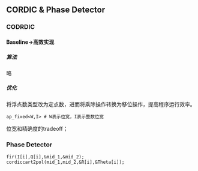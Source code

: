 ## CORDIC & Phase Detector

### CODRDIC 
#### Baseline→高效实现
##### 算法 
略
##### 优化
将浮点数类型改为定点数，进而将乘除操作转换为移位操作，提高程序运行效率。

    ap_fixed<W,I> # W表示位宽，I表示整数位宽

位宽和精确度的tradeoff；

### Phase Detector

    fir(I[i],Q[i],&mid_1,&mid_2);
	cordiccart2pol(mid_1,mid_2,&R[i],&Theta[i]);



